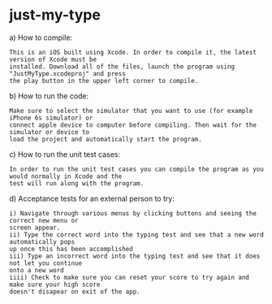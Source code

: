 # just-my-type

a) How to compile:

    This is an iOS built using Xcode. In order to compile it, the latest version of Xcode must be 
    installed. Download all of the files, launch the program using "JustMyType.xcodeproj" and press 
    the play button in the upper left corner to compile.

b) How to run the code:

    Make sure to select the simulator that you want to use (for example iPhone 6s simulator) or 
    connect apple device to computer before compiling. Then wait for the simulator or device to 
    load the project and automatically start the program.

c) How to run the unit test cases:

    In order to run the unit test cases you can compile the program as you would normally in Xcode and the
    test will run along with the program.

d) Acceptance tests for an external person to try:

    i) Navigate through various menus by clicking buttons and seeing the correct new menu or 
    screen appear.
    ii) Type the correct word into the typing test and see that a new word automatically pops 
    up once this has been accomplished
    iii) Type an incorrect word into the typing test and see that it does not let you continue 
    onto a new word
    iiii) Check to make sure you can reset your score to try again and make sure your high score
    doesn't disapear on exit of the app.
